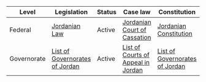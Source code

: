 | Level | Legislation | Status | Case law | Constitution |
|---|---|---|---|---|
| Federal | [Jordanian Law](https://www.jordanianlaw.jo/) | Active | [Jordanian Court of Cassation](https://www.jcjordan.jo/) | [Jordanian Constitution](https://www.kinghussein.jo/en/about-jordan/jordanian-constitution) |
| Governorate | [List of Governorates of Jordan](https://en.wikipedia.org/wiki/Governorates_of_Jordan) | Active | [List of Courts of Appeal in Jordan](https://www.jcjordan.jo/en/about-jordan/jordanian-courts-of-appeal) | [List of Governorates of Jordan](https://en.wikipedia.org/wiki/Governorates_of_Jordan) |